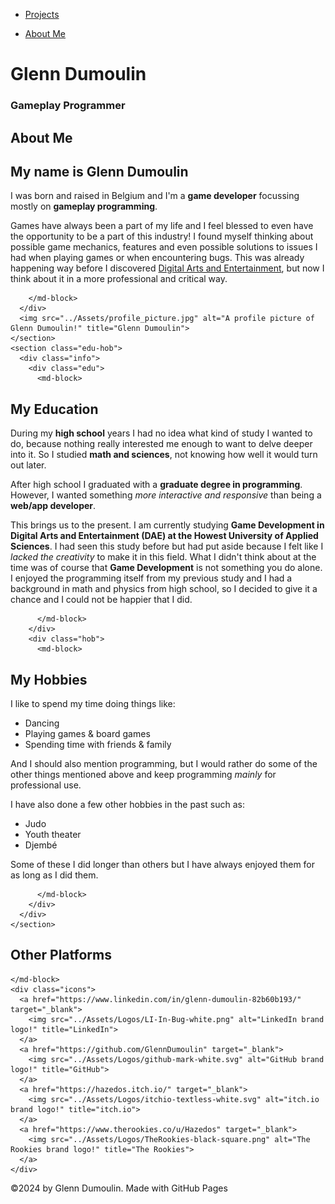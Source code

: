 <link href="../style.css" rel="stylesheet"/>
<link href="./about.css" rel="stylesheet"/>
<script type="module" src="https://md-block.verou.me/md-block.js"></script>

<div class="nav-bar">
  <md-block>

- <a href="../">Projects</a>
- <a href="#" class="active">About Me</a>

  </md-block>
</div>

<div class="title">
  <md-block>

# Glenn Dumoulin

  </md-block>
  <h3>Gameplay Programmer</h3>
</div>

<div class="content">
  <div class="wrapper">
    <section class="general">
      <div class="info">
        <md-block>

# About Me

## My name is Glenn Dumoulin

I was born and raised in Belgium and I'm a **game developer** focussing mostly on **gameplay programming**.

Games have always been a part of my life and I feel blessed to even have the opportunity to be a part of this industry! I found myself thinking about possible game mechanics, features and even possible solutions to issues I had when playing games or when encountering bugs. This was already happening way before I discovered <a href="https://www.digitalartsandentertainment.be/" target="_blank">Digital Arts and Entertainment</a>, but now I think about it in a more professional and critical way.

        </md-block>
      </div>
      <img src="../Assets/profile_picture.jpg" alt="A profile picture of Glenn Dumoulin!" title="Glenn Dumoulin">
    </section>
    <section class="edu-hob">
      <div class="info">
        <div class="edu">
          <md-block>

## My Education

During my **high school** years I had no idea what kind of study I wanted to do, because nothing really interested me enough to want to delve deeper into it. So I studied **math and sciences**, not knowing how well it would turn out later.

After high school I graduated with a **graduate degree in programming**. However, I wanted something _more interactive and responsive_ than being a **web/app developer**.

This brings us to the present. I am currently studying **Game Development in Digital Arts and Entertainment (DAE) at the Howest University of Applied Sciences**. I had seen this study before but had put aside because I felt like I _lacked the creativity_ to make it in this field. What I didn't think about at the time was of course that **Game Development** is not something you do alone. I enjoyed the programming itself from my previous study and I had a background in math and physics from high school, so I decided to give it a chance and I could not be happier that I did.

          </md-block>
        </div>
        <div class="hob">
          <md-block>

## My Hobbies

I like to spend my time doing things like:

- Dancing
- Playing games & board games
- Spending time with friends & family

And I should also mention programming, but I would rather do some of the other things mentioned above and keep programming _mainly_ for professional use.

I have also done a few other hobbies in the past such as:

- Judo
- Youth theater
- Djembé

Some of these I did longer than others but I have always enjoyed them for as long as I did them.

          </md-block>
        </div>
      </div>
    </section>
  </div>
  <section class="platforms">
    <md-block>

## Other Platforms

    </md-block>
    <div class="icons">
      <a href="https://www.linkedin.com/in/glenn-dumoulin-82b60b193/" target="_blank">
        <img src="../Assets/Logos/LI-In-Bug-white.png" alt="LinkedIn brand logo!" title="LinkedIn">
      </a>
      <a href="https://github.com/GlennDumoulin" target="_blank">
        <img src="../Assets/Logos/github-mark-white.svg" alt="GitHub brand logo!" title="GitHub">
      </a>
      <a href="https://hazedos.itch.io/" target="_blank">
        <img src="../Assets/Logos/itchio-textless-white.svg" alt="itch.io brand logo!" title="itch.io">
      </a>
      <a href="https://www.therookies.co/u/Hazedos" target="_blank">
        <img src="../Assets/Logos/TheRookies-black-square.png" alt="The Rookies brand logo!" title="The Rookies">
      </a>
    </div>
  </section>
</div>

<footer>
  <md-block>

©2024 by Glenn Dumoulin. Made with GitHub Pages

  </md-block>
</footer>
